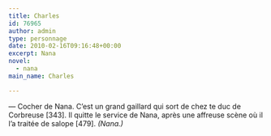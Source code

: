 ```yaml
---
title: Charles
id: 76965
author: admin
type: personnage
date: 2010-02-16T09:16:48+00:00
excerpt: Nana
novel:
  - nana
main_name: Charles

---
```

— Cocher de Nana. C&rsquo;est un grand gaillard qui sort de chez te duc de Corbreuse [343]. Il quitte le service de Nana, après une affreuse scène où il l&rsquo;a traitée de salope [479]. _(Nana.)_